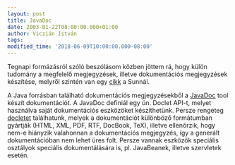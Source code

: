 ```yaml
---
layout: post
title: JavaDoc
date: 2003-01-22T08:00:00.000+01:00
author: Viczián István
tags:
modified_time: '2018-06-09T10:00:00.000-08:00'
---
```


Tegnapi formázásról szóló beszólásom közben jöttem rá, hogy külön
tudomány a megfelelő megjegyzések, illetve dokumentációs megjegyzések
készítése, melyről szintén van egy
[cikk](http://java.sun.com/j2se/javadoc/writingdoccomments/index.html) a
Sunnál.

A Java forrásban található dokumentációs megjegyzésekből a
[JavaDoc](http://java.sun.com/j2se/javadoc/) tool készít dokumentációt.
A JavaDoc definiál egy ún. Doclet API-t, melyet használva saját
dokumentációs eszközöket készíthetünk. Persze rengeteg
[docletet](http://www.doclet.com/) találhatunk, melyek a dokumentációt
különböző formátumban gyártják (HTML, XML, PDF, RTF, DocBook, TeX),
illetve ellenőrzik, hogy nem-e hiányzik valahonnan a dokumentációs
megjegyzés, így a generált dokumentációban nem lehet üres folt. Persze
vannak eszközök speciális osztályok speciális dokumentálására is, pl.
JavaBeanek, illetve szervletek esetén.
